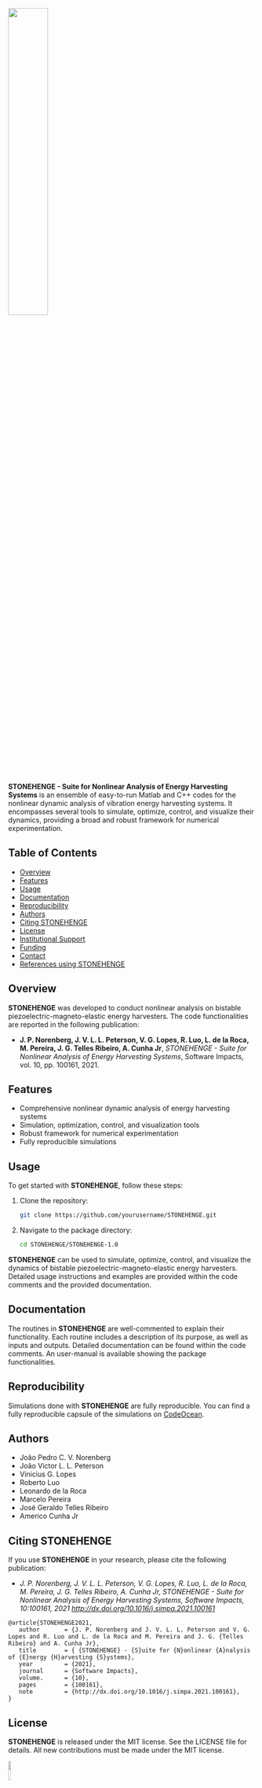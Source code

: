 <img src="logo/STONEHENGE.png" width="40%">

**STONEHENGE - Suite for Nonlinear Analysis of Energy Harvesting Systems** is an ensemble of easy-to-run Matlab and C++ codes for the nonlinear dynamic analysis of vibration energy harvesting systems. It encompasses several tools to simulate, optimize, control, and visualize their dynamics, providing a broad and robust framework for numerical experimentation.

## Table of Contents
- [Overview](#overview)
- [Features](#features)
- [Usage](#usage)
- [Documentation](#documentation)
- [Reproducibility](#reproducibility)
- [Authors](#authors)
- [Citing STONEHENGE](#citing-stonehenge)
- [License](#license)
- [Institutional Support](#institutional-support)
- [Funding](#funding)
- [Contact](#contact)
- [References using STONEHENGE](#references-using-stonehenge)

## Overview
**STONEHENGE** was developed to conduct nonlinear analysis on bistable piezoelectric-magneto-elastic energy harvesters. The code functionalities are reported in the following publication:
- **J. P. Norenberg, J. V. L. L. Peterson, V. G. Lopes, R. Luo, L. de la Roca, M. Pereira, J. G. Telles Ribeiro, A. Cunha Jr**, *STONEHENGE - Suite for Nonlinear Analysis of Energy Harvesting Systems*, Software Impacts, vol. 10, pp. 100161, 2021.

## Features
- Comprehensive nonlinear dynamic analysis of energy harvesting systems
- Simulation, optimization, control, and visualization tools
- Robust framework for numerical experimentation
- Fully reproducible simulations

## Usage
To get started with **STONEHENGE**, follow these steps:
1. Clone the repository:
   ```bash
   git clone https://github.com/yourusername/STONEHENGE.git
   ```
2. Navigate to the package directory:
   ```bash
   cd STONEHENGE/STONEHENGE-1.0
   ```

**STONEHENGE** can be used to simulate, optimize, control, and visualize the dynamics of bistable piezoelectric-magneto-elastic energy harvesters. Detailed usage instructions and examples are provided within the code comments and the provided documentation.

## Documentation
The routines in **STONEHENGE** are well-commented to explain their functionality. Each routine includes a description of its purpose, as well as inputs and outputs. Detailed documentation can be found within the code comments. An user-manual is available showing the package functionalities.

## Reproducibility
Simulations done with **STONEHENGE** are fully reproducible. You can find a fully reproducible capsule of the simulations on <a href="https://codeocean.com/capsule/4891890/tree/v1" target="_blank">CodeOcean</a>.

## Authors
- João Pedro C. V. Norenberg
- João Victor L. L. Peterson
- Vinicius G. Lopes
- Roberto Luo
- Leonardo de la Roca
- Marcelo Pereira
- José Geraldo Telles Ribeiro
- Americo Cunha Jr

## Citing STONEHENGE
If you use **STONEHENGE** in your research, please cite the following publication:
- *J. P. Norenberg, J. V. L. L. Peterson, V. G. Lopes, R. Luo, L. de la Roca, M. Pereira, J. G. Telles Ribeiro, A. Cunha Jr, STONEHENGE - Suite for Nonlinear Analysis of Energy Harvesting Systems, Software Impacts, 10:100161, 2021 http://dx.doi.org/10.1016/j.simpa.2021.100161*

```
@article{STONEHENGE2021,
   author       = {J. P. Norenberg and J. V. L. L. Peterson and V. G. Lopes and R. Luo and L. de la Roca and M. Pereira and J. G. {Telles Ribeiro} and A. Cunha Jr},
   title        = { {STONEHENGE} - {S}uite for {N}onlinear {A}nalysis of {E}nergy {H}arvesting {S}ystems},
   year         = {2021},
   journal      = {Software Impacts},
   volume.      = {10},
   pages        = {100161},
   note         = {http://dx.doi.org/10.1016/j.simpa.2021.100161},
}
```

## License

**STONEHENGE** is released under the MIT license. See the LICENSE file for details. All new contributions must be made under the MIT license.

<img src="logo/mit_license_red.png" width="10%"> 

## Institutional support

<img src="logo/logo_uerj_color.jpeg" width="10%"> &nbsp; &nbsp; <img src="logo/logo_unesp_color.png" width="20%">

## Funding

<img src="logo/faperj.jpg" width="20%"> &nbsp; &nbsp; <img src="logo/cnpq.png" width="20%"> &nbsp; &nbsp; <img src="logo/capes.png" width="10%">

## Contact
For any questions or further information, please contact the authors at:

- João Pedro C. V. Norenberg: jpcvalese@gmail.com
- Americo Cunha Jr: americo.cunha@uerj.br

## References using STONEHENGE
The following references used **STONEHENGE** to obtain their results. If you want to see your publication listed here, please contact us.

- **J. P. Norenberg, and A. Cunha Jr**, *Vibration mitigation and energy harvesting with bistable resonators in metamaterial beams*, In: 27th International Congress on Mechanical Engineering (COBEM 2023), Florianópolis. Proceedings of COBEM 2023, 2023.

- **J. P. Norenberg, R. Luo, V. G. Lopes, J. V. L. L. Peterson, and A. Cunha**, *Nonlinear dynamics of asymmetric bistable energy harvesters*, International Journal of Mechanical Sciences, vol. 257, pp. 108542, 2023.

- **J. P. Norenberg, A. Cunha Jr, P. Wolszczak, and G. Litak**, *Piezomagnetic vibration energy harvester with an amplifier*, Theoretical & Applied Mechanics Letters, vol. 13, pp. 100478, 2023.

- **J. P. Norenberg, A. Cunha, S. da Silva, and P. S. Varoto**, *Probabilistic maps on bistable vibration energy harvesters*, Nonlinear Dynamics, vol. 111, pp. 20821-20840, 2023.

- **J. G. Telles Ribeiro, M. Pereira, A. Cunha Jr, and L. Lovisolo**, *Controlling chaos for energy harvesting via digital extended time-delay feedback*, European Physical Journal-Special Topics, vol. 231, pp. 1485-1490, 2022.

- **J. C. C. Basilio, T. R. Oliveira, J. G. Telles Ribeiro, and A. Cunha**, *Evaluation of Fractional-Order Sliding Mode Control Applied to an Energy Harvesting System*, In: 2022 16th International Workshop on Variable Structure Systems (VSS), Rio de Janeiro. 2022 16th International Workshop on Variable Structure Systems (VSS), 2022. pp. 243.

- **R. Luo, J. P. Norenberg, and A. Cunha Jr**, *Análise numérica num dispositivo coletor de energia assimétrico não linear*, In: Congresso Nacional de Estudantes de Engenharia Mecânica (CREEM 2022), Santa Maria. Anais do CREEM 2022, 2022.

- **A. Cunha, G. Litak, and P. Wolszczak**, *Effect of stochastic excitation on sub-harmonic solutions in a bistable energy harvester*, In: International Conference of Numerical Analysis and Applied Mathematics (ICNAAM 2020), 2022, Rhodes, 2020. vol. 2425. pp. 410003.

- **J. P. Norenberg, A. Cunha Jr, S. da Silva, and P. S. Varoto**, *Global sensitivity analysis of asymmetric energy harvesters*, Nonlinear Dynamics, vol. 109, pp. 443-458, 2022.

- **Canisso Valese Norenberg, João Pedro; Luo Yuan Cai, Roberto; Cunha Jr, Americo; da Silva, Samuel; Varoto, Paulo**, *Remarks on the dynamic behavior of an asymmetric bistable energy harvester*, In: 26th International Congress of Mechanical Engineering, 2021, Florianópolis. Proceedings of the 26th International Congress of Mechanical Engineering, 2021.

- **A. Cunha Jr**, *Enhancing the performance of a bistable energy harvesting device via the cross-entropy method*, Nonlinear Dynamics (Dordrecht. Online), vol. 103, pp. 137-155, 2021.

- **J. P. Norenberg, J. V. L. L. Peterson, V. G. Lopes, R. Luo, L. de la Roca, M. Pereira, J. G. Telles Ribeiro, and A. Cunha Jr**, *STONEHENGE - Suite for Nonlinear Analysis of Energy Harvesting Systems*, Software Impacts, vol. 10, pp. 100161, 2021.

- **V. G. Lopes, J. V. L. L. Peterson, and A. Cunha Jr**, *The nonlinear dynamics of a bistable energy harvesting system with colored noise disturbances*, Journal of Computational Interdisciplinary Sciences, vol. 10, pp. 125, 2019.

- **V. Lopes, J. V. L. L. Peterson, and A. Cunha Jr**, *Nonlinear characterization of a bistable energy harvester dynamical system*, Topics in Nonlinear Mechanics and Physics: Selected Papers from CSNDD 2018, Editor: M. Belhaq, Springer Singapore, pp. 71-88, 2019.

- **L. de la Roca, J. Peterson, M. Pereira, and A. Cunha Jr**, *Control of chaos via OGY method on a bistable energy harvester*, In: 25th ABCM International Congress of Mechanical Engineering (COBEM 2019), Uberlândia, Brazil, 2019.

- **V. Lopes, J. V. L. L. Peterson, and A. Cunha Jr**, *On the nonlinear dynamics of a bi-stable piezoelectric energy harvesting device*, In: 24th ABCM International Congress of Mechanical Engineering (COBEM 2017), Curitiba, Brazil, 2017.

- **V. Lopes, J. V. L. L. Peterson, and A. Cunha Jr**, *Numerical study of parameters influence over the dynamics of a piezo-magneto-elastic energy harvesting device*, In: XXXVII Congresso Nacional de Matemática Aplicada e Computacional (CNMAC 2017), São José dos Campos, Brazil, 2017.

- **J. V. L. L. Peterson, V. Lopes, and A. Cunha Jr**, *Maximization of the electrical power generated by a piezo-magneto-elastic energy harvesting device*, In: XXXVI Congresso Nacional de Matemática Aplicada e Computacional (CNMAC 2016), Gramado, Brazil, 2016.
